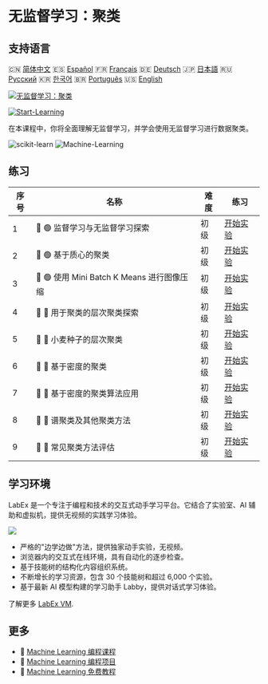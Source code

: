 # 无监督学习：聚类

## 支持语言

🇨🇳 [简体中文](README_zh.md) 🇪🇸 [Español](README_es.md) 🇫🇷 [Français](README_fr.md) 🇩🇪 [Deutsch](README_de.md) 🇯🇵 [日本語](README_ja.md) 🇷🇺 [Русский](README_ru.md) 🇰🇷 [한국어](README_ko.md) 🇧🇷 [Português](README_pt.md) 🇺🇸 [English](README.md) 

[![无监督学习：聚类](https://cover-creator.labex.io/unsupervised-learning-clustering.png?lang=zh)](https://labex.io/zh/courses/unsupervised-learning-clustering)

[![Start-Learning](https://img.shields.io/badge/Start-Learning-whitesmoke?style=for-the-badge)](https://labex.io/zh/courses/unsupervised-learning-clustering)

在本课程中，你将全面理解无监督学习，并学会使用无监督学习进行数据聚类。

![scikit-learn](https://img.shields.io/badge/scikit-learn-whitesmoke?style=for-the-badge&logo=scikit-learn)
![Machine-Learning](https://img.shields.io/badge/Machine-Learning-whitesmoke?style=for-the-badge&logo=machine-learning)


## 练习

|   序号 | 名称                                       | 难度   | 练习                                                                                                                        |
|--------|--------------------------------------------|--------|-----------------------------------------------------------------------------------------------------------------------------|
|      1 | 📖 🟢 监督学习与无监督学习探索             | 初级   | <a target='_blank' href='https://labex.io/zh/labs/ml-supervised-and-unsupervised-learning-exploration-20815'>开始实验</a>   |
|      2 | 📖 🟢 基于质心的聚类                       | 初级   | <a target='_blank' href='https://labex.io/zh/labs/ml-centroid-based-clustering-20754'>开始实验</a>                          |
|      3 | 📖 🟢 使用 Mini Batch K Means 进行图像压缩 | 初级   | <a target='_blank' href='https://labex.io/zh/labs/ml-image-compression-using-mini-batch-k-means-20783'>开始实验</a>         |
|      4 | 📖 🔵 用于聚类的层次聚类探索               | 初级   | <a target='_blank' href='https://labex.io/zh/labs/ml-hierarchical-clustering-exploration-for-clustering-20782'>开始实验</a> |
|      5 | 📖 🔵 小麦种子的层次聚类                   | 初级   | <a target='_blank' href='https://labex.io/zh/labs/ml-hierarchical-clustering-of-wheat-seeds-20779'>开始实验</a>             |
|      6 | 📖 🔵 基于密度的聚类                       | 初级   | <a target='_blank' href='https://labex.io/zh/labs/ml-density-based-clustering-20770'>开始实验</a>                           |
|      7 | 📖 🔵 基于密度的聚类算法应用               | 初级   | <a target='_blank' href='https://labex.io/zh/labs/ml-density-based-clustering-application-20820'>开始实验</a>               |
|      8 | 📖 🔵 谱聚类及其他聚类方法                 | 初级   | <a target='_blank' href='https://labex.io/zh/labs/ml-spectral-clustering-and-other-clustering-methods-20811'>开始实验</a>   |
|      9 | 📖 🔵 常见聚类方法评估                     | 初级   | <a target='_blank' href='https://labex.io/zh/labs/ml-evaluation-of-common-clustering-methods-20774'>开始实验</a>            |

## 学习环境

LabEx 是一个专注于编程和技术的交互式动手学习平台。它结合了实验室、AI 辅助和虚拟机，提供无视频的实践学习体验。

![](https://tutorial-screenshot.getvm.io/images/vm-1725247253.png)

- 严格的"边学边做"方法，提供独家动手实验，无视频。
- 浏览器内的交互式在线环境，具有自动化的逐步检查。
- 基于技能树的结构化内容组织系统。
- 不断增长的学习资源，包含 30 个技能树和超过 6,000 个实验。
- 基于最新 AI 模型构建的学习助手 Labby，提供对话式学习体验。

了解更多 [LabEx VM](https://support.labex.io/using-labex/virtual-machine).

## 更多

- 🔗 [Machine Learning 编程课程](https://github.com/labex-labs/awesome-programming-courses)
- 🔗 [Machine Learning 编程项目](https://github.com/labex-labs/awesome-programming-projects)
- 🔗 [Machine Learning 免费教程](https://github.com/labex-labs/ml-free-tutorials)

